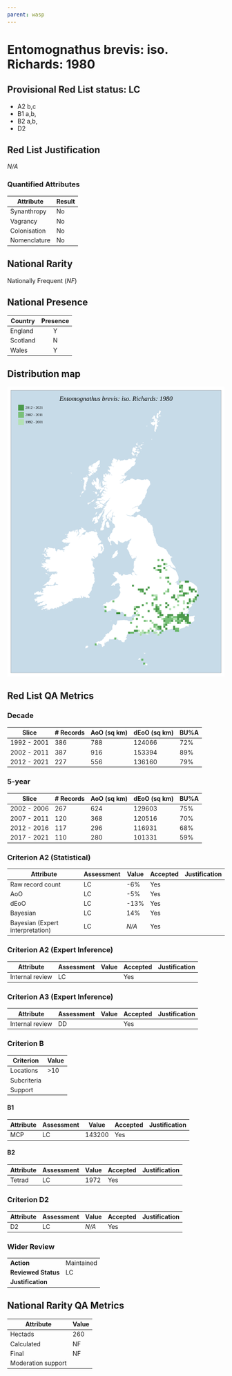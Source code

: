 ```yaml
---
parent: wasp
---
```

# Entomognathus brevis: iso. Richards: 1980

## Provisional Red List status: LC
- A2 b,c
- B1 a,b, 
- B2 a,b, 
- D2

## Red List Justification
*N/A*
### Quantified Attributes
|Attribute|Result|
|---|---|
|Synanthropy|No|
|Vagrancy|No|
|Colonisation|No|
|Nomenclature|No|


## National Rarity
Nationally Frequent (*NF*)

## National Presence
|Country|Presence
|---|:-:|
|England|Y|
|Scotland|N|
|Wales|Y|


## Distribution map
![](../map/432.svg)

## Red List QA Metrics
### Decade
| Slice | # Records | AoO (sq km) | dEoO (sq km) |BU%A |
|---|---|---|---|---|
|1992 - 2001|386|788|124066|72%|
|2002 - 2011|387|916|153394|89%|
|2012 - 2021|227|556|136160|79%|
### 5-year
| Slice | # Records | AoO (sq km) | dEoO (sq km) |BU%A |
|---|---|---|---|---|
|2002 - 2006|267|624|129603|75%|
|2007 - 2011|120|368|120516|70%|
|2012 - 2016|117|296|116931|68%|
|2017 - 2021|110|280|101331|59%|
### Criterion A2 (Statistical)
|Attribute|Assessment|Value|Accepted|Justification
|---|---|---|---|---|
|Raw record count|LC|-6%|Yes||
|AoO|LC|-5%|Yes||
|dEoO|LC|-13%|Yes||
|Bayesian|LC|14%|Yes||
|Bayesian (Expert interpretation)|LC|*N/A*|Yes||
### Criterion A2 (Expert Inference)
|Attribute|Assessment|Value|Accepted|Justification
|---|---|---|---|---|
|Internal review|LC||Yes||
### Criterion A3 (Expert Inference)
|Attribute|Assessment|Value|Accepted|Justification
|---|---|---|---|---|
|Internal review|DD||Yes||
### Criterion B
|Criterion| Value|
|---|---|
|Locations|>10|
|Subcriteria||
|Support||
#### B1
|Attribute|Assessment|Value|Accepted|Justification
|---|---|---|---|---|
|MCP|LC|143200|Yes||
#### B2
|Attribute|Assessment|Value|Accepted|Justification
|---|---|---|---|---|
|Tetrad|LC|1972|Yes||
### Criterion D2
|Attribute|Assessment|Value|Accepted|Justification
|---|---|---|---|---|
|D2|LC|*N/A*|Yes||
### Wider Review
|  |  |
|---|---|
|**Action**|Maintained|
|**Reviewed Status**|LC|
|**Justification**||


## National Rarity QA Metrics
|Attribute|Value|
|---|---|
|Hectads|260|
|Calculated|NF|
|Final|NF|
|Moderation support||



